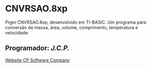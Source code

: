 # CNVRSAO.8xp
Prgm CNVRSAO.8xp, desenvolvido em TI-BASIC. Um programa para conversão de massa, área, volume, comprimento, temperatura e velocidade.
<h2>Programador: <strong><em>J.C.P.</strong></em></h2>
<p><a href="http://cpsoftwarecompany.epizy.com" title="Ir para Website da CP Software Company" target="_blank">Website CP Software Company</a></p>
